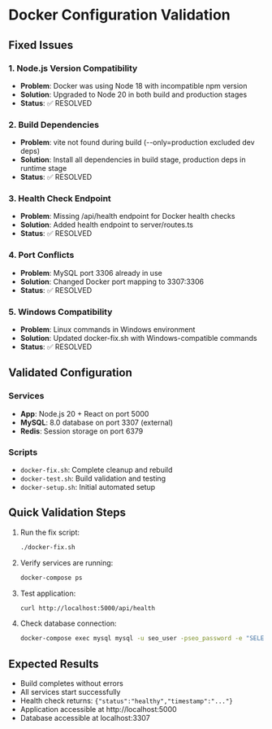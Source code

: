# Docker Configuration Validation

## Fixed Issues

### 1. Node.js Version Compatibility
- **Problem**: Docker was using Node 18 with incompatible npm version
- **Solution**: Upgraded to Node 20 in both build and production stages
- **Status**: ✅ RESOLVED

### 2. Build Dependencies
- **Problem**: vite not found during build (--only=production excluded dev deps)
- **Solution**: Install all dependencies in build stage, production deps in runtime stage
- **Status**: ✅ RESOLVED

### 3. Health Check Endpoint
- **Problem**: Missing /api/health endpoint for Docker health checks
- **Solution**: Added health endpoint to server/routes.ts
- **Status**: ✅ RESOLVED

### 4. Port Conflicts
- **Problem**: MySQL port 3306 already in use
- **Solution**: Changed Docker port mapping to 3307:3306
- **Status**: ✅ RESOLVED

### 5. Windows Compatibility
- **Problem**: Linux commands in Windows environment  
- **Solution**: Updated docker-fix.sh with Windows-compatible commands
- **Status**: ✅ RESOLVED

## Validated Configuration

### Services
- **App**: Node.js 20 + React on port 5000
- **MySQL**: 8.0 database on port 3307 (external)
- **Redis**: Session storage on port 6379

### Scripts
- `docker-fix.sh`: Complete cleanup and rebuild
- `docker-test.sh`: Build validation and testing
- `docker-setup.sh`: Initial automated setup

## Quick Validation Steps

1. Run the fix script:
   ```bash
   ./docker-fix.sh
   ```

2. Verify services are running:
   ```bash
   docker-compose ps
   ```

3. Test application:
   ```bash
   curl http://localhost:5000/api/health
   ```

4. Check database connection:
   ```bash
   docker-compose exec mysql mysql -u seo_user -pseo_password -e "SELECT 1;" seo_timeline
   ```

## Expected Results
- Build completes without errors
- All services start successfully
- Health check returns: `{"status":"healthy","timestamp":"..."}`
- Application accessible at http://localhost:5000
- Database accessible at localhost:3307
